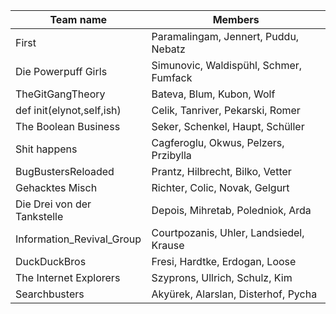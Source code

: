 | Team name | Members | 
| --- | --- |
| First | Paramalingam,	Jennert, Puddu, Nebatz |
| Die Powerpuff Girls | Simunovic, Waldispühl, Schmer, Fumfack |
| TheGitGangTheory | Bateva, Blum, Kubon, Wolf |
| def init(elynot,self,ish) | Celik, Tanriver, Pekarski, Romer |
| The Boolean Business | Seker, Schenkel, Haupt, Schüller |
| Shit happens | Cagferoglu, Okwus, Pelzers, Przibylla |
| BugBustersReloaded | Prantz, Hilbrecht, Bilko, Vetter |
| Gehacktes Misch |	Richter, Colic, Novak, Gelgurt |
| Die Drei von der Tankstelle |	Depois, Mihretab, Poledniok, Arda |
| Information_Revival_Group | Courtpozanis, Uhler, Landsiedel, Krause |
| DuckDuckBros | Fresi, Hardtke, Erdogan, Loose |
| The Internet Explorers | Szyprons, Ullrich, Schulz, Kim |
| Searchbusters | Akyürek, Alarslan, Disterhof, Pycha |
